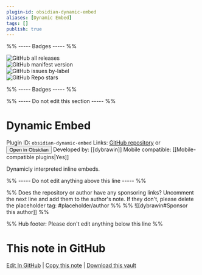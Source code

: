 ```yaml
---
plugin-id: obsidian-dynamic-embed
aliases: [Dynamic Embed]
tags: []
publish: true
---
```


%% ----- Badges ----- %%

![GitHub all releases](https://img.shields.io/github/downloads/dybrawin/obsidian-dynamic-embed/total?color=573E7A&logo=github&style=for-the-badge)  
![GitHub manifest version](https://img.shields.io/github/manifest-json/v/dybrawin/obsidian-dynamic-embed?color=573E7A&logo=github&style=for-the-badge)  
![GitHub issues by-label](https://img.shields.io/github/issues/dybrawin/obsidian-dynamic-embed/help%20wanted?color=573E7A&logo=github&style=for-the-badge)  
![GitHub Repo stars](https://img.shields.io/github/stars/dybrawin/obsidian-dynamic-embed?color=573E7A&logo=github&style=for-the-badge)

%% ----- Badges ----- %%

%% ----- Do not edit this section ----- %%

# Dynamic Embed

Plugin ID: `obsidian-dynamic-embed`
Links: [GitHub repository](https://github.com/dybrawin/obsidian-dynamic-embed) or [<button id=HH>Open in Obsidian</button>](obsidian://show-plugin?id=obsidian-dynamic-embed)
Developed by: [[dybrawin]]
Mobile compatible: [[Mobile-compatible plugins|Yes]]

Dynamicly interpreted inline embeds.

%% ----- Do not edit anything above this line ----- %%

%% Does the repository or author have any sponsoring links? Uncomment the next line and add them to the author's note. If they don't, please delete the placeholder tag: #placeholder/author %%
%% ![[dybrawin#Sponsor this author]] %%

%% Hub footer: Please don't edit anything below this line %%

# This note in GitHub

<span class="git-footer">[Edit In GitHub](https://github.dev/obsidian-community/obsidian-hub/blob/main/02%20-%20Community%20Expansions/02.05%20All%20Community%20Expansions/Plugins/obsidian-dynamic-embed.md "git-hub-edit-note") | [Copy this note](https://raw.githubusercontent.com/obsidian-community/obsidian-hub/main/02%20-%20Community%20Expansions/02.05%20All%20Community%20Expansions/Plugins/obsidian-dynamic-embed.md "git-hub-copy-note") | [Download this vault](https://github.com/obsidian-community/obsidian-hub/archive/refs/heads/main.zip "git-hub-download-vault") </span>
